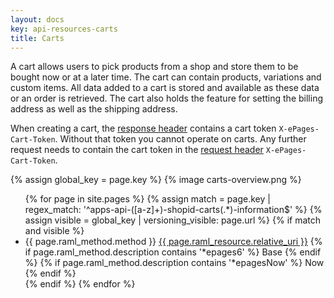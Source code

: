 ```yaml
---
layout: docs
key: api-resources-carts
title: Carts
---
```


A cart allows users to pick products from a shop and store them to be bought now or at a later time.
The cart can contain products, variations and custom items.
All data added to a cart is stored and available as these data or an order is retrieved.
The cart also holds the feature for setting the billing address as well as the shipping address.

When creating a cart, the [response header](page:apps-response-headers) contains a cart token `X-ePages-Cart-Token`.
Without that token you cannot operate on carts.
Any further request needs to contain the cart token in the [request header](page:apps-request-headers) `X-ePages-Cart-Token`.


{% assign global_key = page.key %}
{% image carts-overview.png %}

<ul id="resource-list">
  {% for page in site.pages %}
    {% assign match = page.key | regex_match: '^apps-api-([a-z]+)-shopid-carts(.*)-information$' %}
    {% assign visible = global_key | versioning_visible: page.url %}
    {% if match and visible %}
      <li class="resource-entry">
        <span class="http-method http-method-{{ page.raml_method.method | downcase }}">{{ page.raml_method.method }}</span>
        <a href="{{ page.url | prepend: site.baseurl }}">{{ page.raml_resource.relative_uri }}</a>
        {% if page.raml_method.description contains '*epages6' %}
          <span class="ep-label-base ep-label">Base</span>
        {% endif %}
        {% if page.raml_method.description contains '*epagesNow' %}
          <span class="ep-label-now ep-label">Now</span>
        {% endif %}
      </li>
    {% endif %}
  {% endfor %}
</ul>
